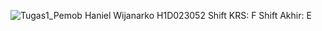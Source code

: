 ![Tugas1_Pemob](https://github.com/user-attachments/assets/3f199bf8-aafb-4668-a7a8-21a2f03f0589)
Haniel Wijanarko 
H1D023052
Shift KRS: F
Shift Akhir: E
